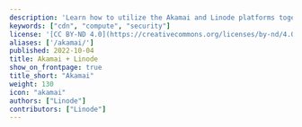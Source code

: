 ```yaml
---
description: 'Learn how to utilize the Akamai and Linode platforms together to build global, scalable solutions.'
keywords: ["cdn", "compute", "security"]
license: '[CC BY-ND 4.0](https://creativecommons.org/licenses/by-nd/4.0)'
aliases: ['/akamai/']
published: 2022-10-04
title: Akamai + Linode
show_on_frontpage: true
title_short: "Akamai"
weight: 130
icon: "akamai"
authors: ["Linode"]
contributors: ["Linode"]
---
```

